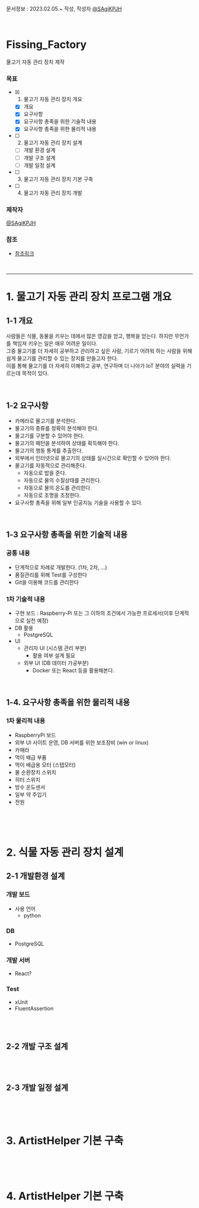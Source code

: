 문서정보 : 2023.02.05.~ 작성, 작성자 [@SAgiKPJH](https://github.com/SAgiKPJH)

<br>

# Fissing_Factory
물고기 자동 관리 장치 제작


### 목표

- [x] 1. 물고기 자동 관리 장치 개요
  - [x] 개요
  - [x] 요구사항
  - [x] 요구사항 총족을 위한 기술적 내용
  - [x] 요구사항 총족을 위한 물리적 내용
- [ ] 2. 물고기 자동 관리 장치 설계
  - [ ] 개발 환경 설계
  - [ ] 개발 구조 설계
  - [ ] 개발 일정 설계
- [ ] 3. 물고기 자동 관리 장치 기본 구축
- [ ] 4. 물고기 자동 관리 장치 개발


### 제작자
[@SAgiKPJH](https://github.com/SAgiKPJH)

### 참조

- [참조링크](참조링크)

<br>

---

# 1. 물고기 자동 관리 장치 프로그램 개요

## 1-1 개요

사람들은 식물, 동물을 키우는 데에서 많은 영감을 얻고, 행복을 얻는다. 하지만 무언가를 책임져 키우는 일은 매우 어려운 일이다.  
그중 물고기를 더 자세히 공부하고 관리하고 싶은 사람, 기르기 어려워 하는 사람을 위해 쉽게 물고기를 관리할 수 있는 장치를 만들고자 한다.  
이를 통해 물고기를 더 자세히 이해하고 공부, 연구하며 더 나아가 IoT 분야의 실력을 기르는데 목적이 있다.
 
<br>

## 1-2 요구사항

- 카메라로 물고기를 분석한다.
- 물고기의 종류를 정확히 분석해야 한다.
- 물고기를 구분할 수 있어야 한다.
- 물고기의 패턴을 분석하여 상태를 획득해야 한다.
- 물고기의 행동 통계를 추출한다.
- 외부에서 인터넷으로 물고기의 상태를 실시간으로 확인할 수 있어야 한다.
- 물고기를 자동적으로 관리해준다.
  - 자동으로 밥을 준다.
  - 자동으로 물의 수질상태를 관리한다.
  - 자동으로 물의 온도를 관리한다.
  - 자동으로 조명을 조정한다.
- 요구사항 총족을 위해 일부 인공지능 기술을 사용할 수 있다.

<br>

## 1-3 요구사항 총족을 위한 기술적 내용

### 공통 내용

- 단계적으로 차례로 개발한다. (1차, 2차, ...)
- 품질관리를 위해 Test를 구성한다
- Git을 이용해 코드를 관리한다

### 1차 기술적 내용

- 구현 보드 : Raspberry-Pi 또는 그 이하의 조건에서 가능한 프로세서(이후 단계적으로 실천 예정)
- DB 활용
  - PostgreSQL
- UI
  - 관리자 UI (시스템 관리 부분)
    - 활용 여부 설계 필요
  - 외부 UI (DB 데이터 가공부분)
    - Docker 또는 React 등을 활용해본다.
    
<br>

## 1-4. 요구사항 총족을 위한 물리적 내용

### 1차 물리적 내용

- RaspberryPi 보드
- 외부 UI 사이트 운영, DB 서버를 위한 보조장비 (win or linux)
- 카매라
- 먹이 배급 부품
- 먹이 배급용 모터 (스텝모터)
- 물 순환장치 스위치
- 히터 스위치
- 방수 온도센서
- 일부 약 주입기
- 전원

<br><br><br>

# 2. 식물 자동 관리 장치 설계

## 2-1 개발환경 설계

### 개발 보드
- 사용 언어
  - python

### DB
- PostgreSQL

### 개발 서버
- React?

### Test
- xUnit
- FluentAssertion

<br><br>

## 2-2 개발 구조 설계

<br><br>


## 2-3 개발 일정 설계


<br><br><br>

# 3. ArtistHelper 기본 구축

<br><br><br>

# 4. ArtistHelper 기본 구축
